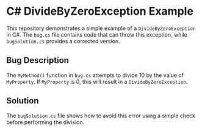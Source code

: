 # C# DivideByZeroException Example

This repository demonstrates a simple example of a `DivideByZeroException` in C#.  The `bug.cs` file contains code that can throw this exception, while `bugSolution.cs` provides a corrected version.

## Bug Description

The `MyMethod()` function in `bug.cs` attempts to divide 10 by the value of `MyProperty`. If `MyProperty` is 0, this will result in a `DivideByZeroException`. 

## Solution

The `bugSolution.cs` file shows how to avoid this error using a simple check before performing the division.